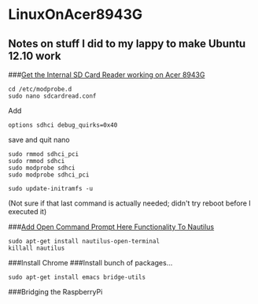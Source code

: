 LinuxOnAcer8943G
================

Notes on stuff I did to my lappy to make Ubuntu 12.10 work
---

###[Get the Internal SD Card Reader working on Acer 8943G](http://www.edmondscommerce.co.uk/ubuntu/get-the-internal-sd-card-reader-working-on-acer-8943g-probably-plus-others-ubuntu-10-10/)
```
cd /etc/modprobe.d
sudo nano sdcardread.conf
```
Add
```
options sdhci debug_quirks=0x40
```
save and quit nano
```
sudo rmmod sdhci_pci
sudo rmmod sdhci
sudo modprobe sdhci
sudo modprobe sdhci_pci

sudo update-initramfs -u
```
(Not sure if that last command is actually needed; didn't try reboot before I executed it)

###[Add Open Command Prompt Here Functionality To Nautilus](http://www.watchingthenet.com/add-open-command-prompt-here-functionality-to-nautilus-in-ubuntu.html)
```
sudo apt-get install nautilus-open-terminal
killall nautilus
```
###Install Chrome
###Install bunch of packages...
```
sudo apt-get install emacs bridge-utils
```
###Bridging the RaspberryPi
